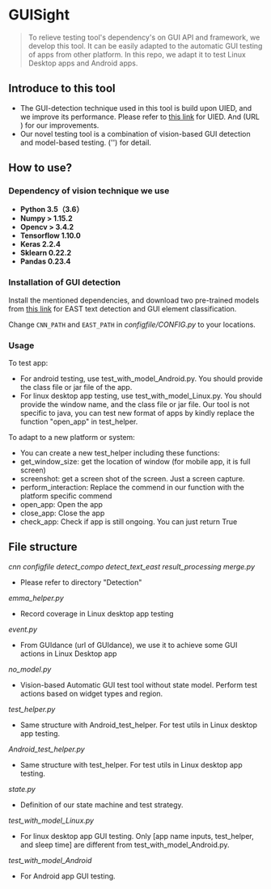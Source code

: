 # GUISight

>To relieve testing tool's dependency's on GUI API and framework, we develop this tool. It can be easily adapted to the automatic GUI testing of apps from other platform. In this repo, we adapt it to test Linux Desktop apps and Android apps.

## Introduce to this tool

* The GUI-detection technique used in this tool is build upon UIED,  and we improve its performance. Please refer to [this link](https://dl.acm.org/doi/abs/10.1145/3368089.3417940?casa_token=nlSz6krp82MAAAAA:bc8QgFyUCYAZXu4GfcnMPsXGu7PeqB8TK8tuEV08THlwazAdwkuwQku1MeTUSY77rCa4nO6NpOjlKQ) for UIED. And (URL ) for our improvements.
* Our novel testing tool is a combination of vision-based GUI detection and model-based testing. ('') for detail.
   
## How to use?

### Dependency of vision technique we use
* **Python 3.5（3.6）**
* **Numpy > 1.15.2**
* **Opencv > 3.4.2**
* **Tensorflow 1.10.0**
* **Keras 2.2.4**
* **Sklearn 0.22.2**
* **Pandas 0.23.4**

### Installation of GUI detection
Install the mentioned dependencies, and download two pre-trained models from [this link](https://drive.google.com/drive/folders/1MK0Om7Lx0wRXGDfNcyj21B0FL1T461v5?usp=sharing) for EAST text detection and GUI element classification.

Change ``CNN_PATH`` and ``EAST_PATH`` in *configfile/CONFIG.py* to your locations.

### Usage
To test app:
* For android testing, use test_with_model_Android.py. You should provide the class file or jar file of the app.
* For linux desktop app testing, use test_with_model_Linux.py. You should provide the window name, and the class file or jar file. Our tool is not specific to java, you can test new format of apps by kindly replace the function "open_app" in test_helper.

To adapt to a new platform or system:
* You can create a new test_helper including these functions:
* get_window_size: get the location of window (for mobile app, it is full screen)
* screenshot: get a screen shot of the screen. Just a screen capture.
* perform_interaction: Replace the commend in our function with the platform specific commend
* open_app: Open the app
* close_app: Close the app
* check_app: Check if app is still ongoing. You can just return True
   
## File structure
*cnn  configfile  detect_compo detect_text_east result_processing merge.py*
* Please refer to directory "Detection"

*emma_helper.py*
* Record coverage in Linux desktop app testing 

*event.py*
* From GUIdance (url of GUIdance), we use it to achieve some GUI actions in Linux Desktop app

*no_model.py*
* Vision-based Automatic GUI test tool without state model. Perform test actions based on widget types and region.  

*test_helper.py*
* Same structure with Android_test_helper. For test utils in Linux desktop app testing.

*Android_test_helper.py*
* Same structure with test_helper. For test utils in Linux desktop app testing.

*state.py*
* Definition of our state machine and test strategy.

*test_with_model_Linux.py*
* For linux desktop app GUI testing. Only [app name inputs, test_helper, and sleep time] are different from test_with_model_Android.py. 

*test_with_model_Android*
* For Android app GUI testing. 
